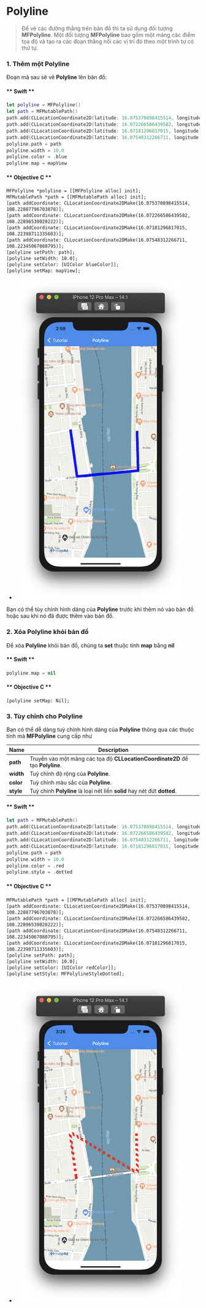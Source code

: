 # Polyline

> Để vẽ các đường thẳng trên bản đồ thì ta sử dụng đối tượng **MFPolyline**. Một đối tượng **MFPolyline** bao gồm một mảng các điểm tọa độ
và tạo ra các đoạn thẳng nối các vị trí đó theo một trình tự có thứ tự.

### 1. Thêm một Polyline

Đoạn mã sau sẽ vẽ **Polyline** lên bản đồ:

<!-- tabs:start -->
#### ** Swift **

```swift 
let polyline = MFPolyline()
let path = MFMutablePath()
path.add(CLLocationCoordinate2D(latitude: 16.075370898415514, longitude: 108.22887796703878))
path.add(CLLocationCoordinate2D(latitude: 16.072266586439582, longitude: 108.22896530020222))
path.add(CLLocationCoordinate2D(latitude: 16.07181296817015, longitude: 108.22398711335603))
path.add(CLLocationCoordinate2D(latitude: 16.07548312266711, longitude: 108.22345067080795))
polyline.path = path
polyline.width = 10.0
polyline.color = .blue
polyline.map = mapView
```

#### ** Objective C **

```objc 
MFPolyline *polyline = [[MFPolyline alloc] init];
MFMutablePath *path = [[MFMutablePath alloc] init];
[path addCoordinate: CLLocationCoordinate2DMake(16.075370898415514, 108.22887796703878)];
[path addCoordinate: CLLocationCoordinate2DMake(16.072266586439582, 108.22896530020222)];
[path addCoordinate: CLLocationCoordinate2DMake(16.07181296817015, 108.22398711335603)];
[path addCoordinate: CLLocationCoordinate2DMake(16.07548312266711, 108.22345067080795)];
[polyline setPath: path];
[polyline setWidth: 10.0];
[polyline setColor: [UIColor blueColor]];
[polyline setMap: mapView];
```

<!-- tabs:end -->

-  ![Polyline](../../resources/v1.5/createPolyline.png) 

Bạn có thể tùy chỉnh hình dáng của **Polyline** trước khi thêm nó vào bản đồ hoặc sau khi nó đã được thêm vào bản đồ.

### 2. Xóa Polyline khỏi bản đồ

Để xóa **Polyline** khỏi bản đồ, chúng ta **set** thuộc tính **map** bằng **nil**

<!-- tabs:start -->
#### ** Swift **

```swift
polyline.map = nil
```

#### ** Objective C **

```objc 
[polyline setMap: Nil];
```
<!-- tabs:end -->

### 3. Tùy chỉnh cho Polyline

Bạn có thể dễ dàng tuỳ chỉnh hình dáng của **Polyline** thông qua các thuộc tính mà **MFPolyline** cung cấp như
 
| Name                       |Description                                                                                                              |
|----------------------------|-------------------------------------------------------------------------------------------------------------------------|
| **path**                   | Truyền vào một mảng các tọa độ **CLLocationCoordinate2D** để tạo **Polyline**.                                          |
| **width**                  | Tuỳ chỉnh độ rộng của **Polyline**.                                                                                     |
| **color**                  | Tuỳ chỉnh màu sắc của **Polyline**.                                                                                     |
| **style**                  | Tuỳ chỉnh **Polyline** là loại nét liền **solid** hay nét đứt **dotted**.                                               |

<!-- tabs:start -->
#### ** Swift **

```swift    
let path = MFMutablePath()
path.add(CLLocationCoordinate2D(latitude: 16.075370898415514, longitude: 108.22887796703878))
path.add(CLLocationCoordinate2D(latitude: 16.072266586439582, longitude: 108.22896530020222))
path.add(CLLocationCoordinate2D(latitude: 16.07548312266711, longitude: 108.22345067080795))
path.add(CLLocationCoordinate2D(latitude: 16.07181296817015, longitude: 108.22398711335603))
polyline.path = path
polyline.width = 10.0
polyline.color = .red
polyline.style = .dotted
```

#### ** Objective C **

```objc 
MFMutablePath *path = [[MFMutablePath alloc] init];
[path addCoordinate: CLLocationCoordinate2DMake(16.075370898415514, 108.22887796703878)];
[path addCoordinate: CLLocationCoordinate2DMake(16.072266586439582, 108.22896530020222)];
[path addCoordinate: CLLocationCoordinate2DMake(16.07548312266711, 108.22345067080795)];
[path addCoordinate: CLLocationCoordinate2DMake(16.07181296817015, 108.22398711335603)];
[polyline setPath: path];
[polyline setWidth: 10.0];
[polyline setColor: [UIColor redColor]];
[polyline setStyle: MFPolylineStyleDotted];
```

<!-- tabs:end -->
 
-  ![Polyline](../../resources/v1.5/customizePolyline.png) 